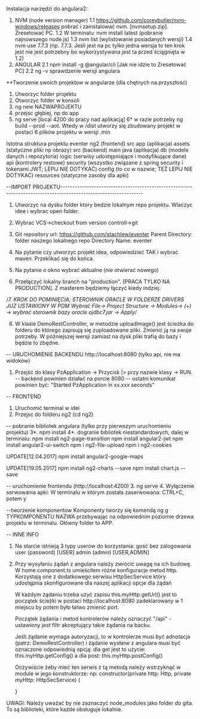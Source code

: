 Instalacja narzędzi do angulara2:

1. NVM (node version manager)
1.1 https://github.com/coreybutler/nvm-windows/releases pobrać i zainstalować nvm. [nvmsetup.zip]. Zresetować PC.
1.2 W terminalu: nvm install latest (pobranie najnowszego node.js)
1.3 nvm list (wylistowanie posiadanych wersji)
1.4 nvm use 7.7.3 (np. 7.7.3. Jeśli jest na pc tylko jedna wersja to ten krok jest nie jest potrzebny bo wykorzystywana jest ta przed ściągnięta w 1.2)
2. ANGULAR
2.1 npm install -g @angular/cli  [Jak nie idzie to Zresetować PC]
2.2 ng -v sprawdzenie wersji angulara

**Tworzenie swoich projektow w angularze (dla chętnych na przyszłość)
1. Utworzyc folder projektu
2. Otworzyc folder w konsoli
3. ng new NAZWAPROJEKTU
4. przejsc głębiej, np do app
5. ng serve [local 4200 do pracy nad aplikacją]
6* w razie potrzeby ng build --prod --aot. Wtedy w /dist utworzy się zbudowany projekt w postaci 6 plików projektu w wersji .min


Istotna struktura projektu
eventer
	ng2 (frontend)
		src
			app (aplikacja)
			assets (statyczne pliki np obrazy)
	src (backend)
		main
			java (aplikacja)
				db	(modele danych i repozytoria)
				logic (serwisy udostępniające i modyfikujące dane)
				api (kontrolery restowe)
				security (wszystko związane z spring security i tokenami JWT; LEPIJ NIE DOTYKAĆ)
				config (to co w nazwie; TEŻ LEPIJ NIE DOTYKAĆ)
			resources (statyczne zasoby dla apki)

--IMPORT PROJEKTU----------------------------------------------------------------------------------------------------------------
1. Utworzyc na dysku folder ktory bedzie lokalnym repo projektu. Wlaczyc idee i wybrac open folder.

2. Wybrac VCS->checkout from version controll->git

3. Git repository url: https://github.com/stachlew/eventer
Parent Directory: folder naszego lokalnego repo
Directory Name: eventer

4. Na pytanie czy utworzyc projekt idea, odpowiedzieć TAK i wybrać maven. Przeklikać się do końca. 
5. Na pytanie o okno wybrać aktualne (nie otwierać nowego)

6. Przełączyć lokalny branch na "production". [PRACA TYLKO NA PRODUCTION]. Z masterem będziemy łączyć kiedy indziej.

/*7. KROK DO POMINIĘCIA; STEROWNIK ORACLE W FOLDERZE DRIVERS JUZ USTAWIONY W POM Wybrać File-> Project Structure -> Modules-> (+) -> wybrać sterownik bazy oracle ojdbc7.jar -> Apply*/

8. W klasie DemoRestController, w metodzie uploadImage() jest ścieżka do folderu do którego zapisują się zuploadowane pliki. Zmienić ją na swoje potrzeby. W późniejszej wersji zamiast na dysk pliki trafią do bazy i będzie to zbędne.

-- URUCHOMIENIE BACKENDU http://localhost:8080 (tylko api, nie ma widoków)
1. Przejść do klasy PzApplication -> Przycisk |> przy nazwie klasy -> RUN. 
-- backend powinien działać na porcie 8080
-- ostatni komunikat powinien być: "Started PzApplication in xx.xxx seconds"

-- FRONTEND
1. Uruchomić terminal w idei
2. Przejsc do folderu ng2 (cd ng2)

-- pobranie bibliotek angulara (tylko przy pierwszym uruchomieniu projektu)
3*. npm install
4*. dogranie bibliotek niestandardowych, dalej w terminalu:
npm install ng2-page-transition
npm install angular2-jwt
npm install angular2-ui-switch
npm i ng2-file-upload
npm i ng2-cookies

UPDATE[12.04.2017]
npm install angular2-google-maps 

UPDATE[19.05.2017]
npm install ng2-charts --save
npm install chart.js --save

-- uruchomienie frontendu (http://localhost:4200)
3. ng serve
4. Wyłączenie serwowania apki: W terminalu w którym została zaserwowana: CTRL+C, potem y

--tworzenie komponentow
Komponenty tworzy się komendą ng g TYPKOMPONENTU NAZWA przebywając na odpowiednim poziomie drzewa projektu w terminalu. Główny folder to APP.

-- INNE INFO
1. Na starcie istnieją 3 typy userów do korzystania:
gość bez zalogowania
user (password) [USER]
admin (admin) [USER,ADMIN]

2. Przy wysyłaniu żądań z angulara należy zwrócić uwagę na ich budowę. 
	W home.component.ts umieściłem różne konfiguracje metod http. Korzystają one z dodatkowego serwisu HttpSecService który udostępnia skonfigurowane dla naszej aplikacji opcje dla żądań
	
	W każdym żądaniu trzeba użyć zapisu this.myHttp.getUrl() jest to początek ścieżki w postaci http://localhost:8080 zadeklarowany w 1 miejscu by potem było łatwo zmienić port.
	
	Początek żądania i metod kontrolerów należy oznaczyć "/api" - ustawiony jest filtr akceptujący takie żądania na backu.
	
	Jeśli żądanie wymaga autoryzacji, to w kontrolerze musi być adnotacja (patrz: DemoRestController) i żądanie wysłane z angulara musi być oznaczone odpowiednią opcją:
	dla get jest to użycie:	this.myHttp.getConfig()
	a dla post: this.myHttp.postConfig()
	
	Oczywiście żeby mieć ten serwis z tą metodą należy wstrzyknąć w module w jego konstruktorze:
	np: 
	constructor(private http: Http, private myHttp: HttpSecService) {
		
	}
	
UWAGI:
Należy uważać by nie zaznaczyć node_modules jako folder do gita. To są biblioteki, które każde obsługuje lokalnie. 
	
	

